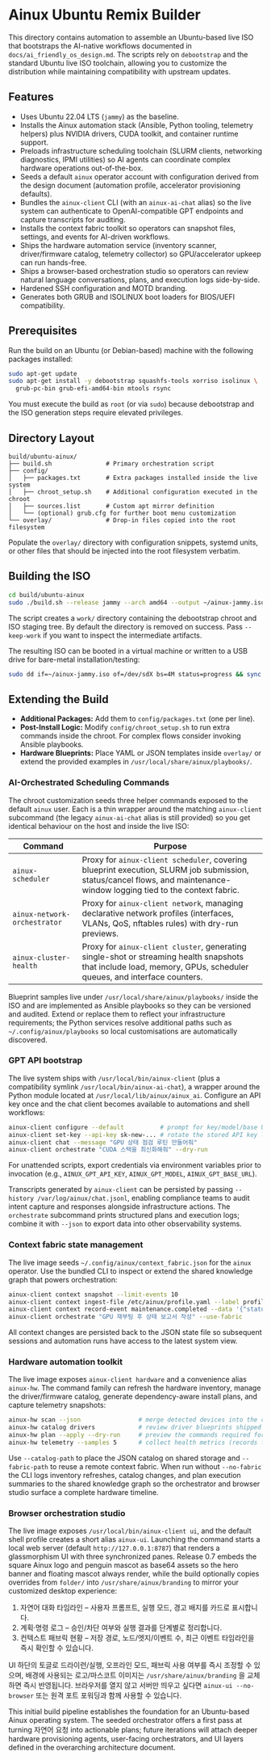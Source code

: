 # Ainux Ubuntu Remix Builder

This directory contains automation to assemble an Ubuntu-based live ISO that
bootstraps the AI-native workflows documented in `docs/ai_friendly_os_design.md`.
The scripts rely on `debootstrap` and the standard Ubuntu live ISO toolchain,
allowing you to customize the distribution while maintaining compatibility with
upstream updates.

## Features

* Uses Ubuntu 22.04 LTS (`jammy`) as the baseline.
* Installs the Ainux automation stack (Ansible, Python tooling, telemetry
  helpers) plus NVIDIA drivers, CUDA toolkit, and container runtime support.
* Preloads infrastructure scheduling toolchain (SLURM clients, networking
  diagnostics, IPMI utilities) so AI agents can coordinate complex hardware
  operations out-of-the-box.
* Seeds a default `ainux` operator account with configuration derived from the
  design document (automation profile, accelerator provisioning defaults).
* Bundles the `ainux-client` CLI (with an `ainux-ai-chat` alias) so the live system can authenticate to
  OpenAI-compatible GPT endpoints and capture transcripts for auditing.
* Installs the context fabric toolkit so operators can snapshot files, settings,
  and events for AI-driven workflows.
* Ships the hardware automation service (inventory scanner, driver/firmware
  catalog, telemetry collector) so GPU/accelerator upkeep can run hands-free.
* Ships a browser-based orchestration studio so operators can review natural
  language conversations, plans, and execution logs side-by-side.
* Hardened SSH configuration and MOTD branding.
* Generates both GRUB and ISOLINUX boot loaders for BIOS/UEFI compatibility.

## Prerequisites

Run the build on an Ubuntu (or Debian-based) machine with the following
packages installed:

```bash
sudo apt-get update
sudo apt-get install -y debootstrap squashfs-tools xorriso isolinux \
  grub-pc-bin grub-efi-amd64-bin mtools rsync
```

You must execute the build as `root` (or via `sudo`) because debootstrap and the
ISO generation steps require elevated privileges.

## Directory Layout

```
build/ubuntu-ainux/
├── build.sh               # Primary orchestration script
├── config/
│   ├── packages.txt       # Extra packages installed inside the live system
│   ├── chroot_setup.sh    # Additional configuration executed in the chroot
│   ├── sources.list       # Custom apt mirror definition
│   └── (optional) grub.cfg for further boot menu customization
└── overlay/               # Drop-in files copied into the root filesystem
```

Populate the `overlay/` directory with configuration snippets, systemd units, or
other files that should be injected into the root filesystem verbatim.

## Building the ISO

```bash
cd build/ubuntu-ainux
sudo ./build.sh --release jammy --arch amd64 --output ~/ainux-jammy.iso
```

The script creates a `work/` directory containing the debootstrap chroot and ISO
staging tree. By default the directory is removed on success. Pass `--keep-work`
if you want to inspect the intermediate artifacts.

The resulting ISO can be booted in a virtual machine or written to a USB drive
for bare-metal installation/testing:

```bash
sudo dd if=~/ainux-jammy.iso of=/dev/sdX bs=4M status=progress && sync
```

## Extending the Build

* **Additional Packages:** Add them to `config/packages.txt` (one per line).
* **Post-Install Logic:** Modify `config/chroot_setup.sh` to run extra commands
  inside the chroot. For complex flows consider invoking Ansible playbooks.
* **Hardware Blueprints:** Place YAML or JSON templates inside `overlay/` or
  extend the provided examples in `/usr/local/share/ainux/playbooks/`.

### AI-Orchestrated Scheduling Commands

The chroot customization seeds three helper commands exposed to the default
`ainux` user. Each is a thin wrapper around the matching `ainux-client`
subcommand (the legacy `ainux-ai-chat` alias is still provided) so you get
identical behaviour on the host and inside the live ISO:

| Command | Purpose |
|---------|---------|
| `ainux-scheduler` | Proxy for `ainux-client scheduler`, covering blueprint execution, SLURM job submission, status/cancel flows, and maintenance-window logging tied to the context fabric. |
| `ainux-network-orchestrator` | Proxy for `ainux-client network`, managing declarative network profiles (interfaces, VLANs, QoS, nftables rules) with dry-run previews. |
| `ainux-cluster-health` | Proxy for `ainux-client cluster`, generating single-shot or streaming health snapshots that include load, memory, GPUs, scheduler queues, and interface counters. |

Blueprint samples live under `/usr/local/share/ainux/playbooks/` inside the ISO
and are implemented as Ansible playbooks so they can be versioned and audited.
Extend or replace them to reflect your infrastructure requirements; the Python
services resolve additional paths such as `~/.config/ainux/playbooks` so local
customisations are automatically discovered.

### GPT API bootstrap

The live system ships with `/usr/local/bin/ainux-client` (plus a compatibility
symlink `/usr/local/bin/ainux-ai-chat`), a wrapper around the Python module
located at `/usr/local/lib/ainux/ainux_ai`. Configure an API key once and the
chat client becomes available to automations and shell workflows:

```bash
ainux-client configure --default          # prompt for key/model/base URL
ainux-client set-key --api-key sk-new-... # rotate the stored API key later
ainux-client chat --message "GPU 상태 점검 루틴 만들어줘"
ainux-client orchestrate "CUDA 스택을 최신화해줘" --dry-run
```

For unattended scripts, export credentials via environment variables prior to
invocation (e.g., `AINUX_GPT_API_KEY`, `AINUX_GPT_MODEL`, `AINUX_GPT_BASE_URL`).

Transcripts generated by `ainux-client` can be persisted by passing
`--history /var/log/ainux/chat.jsonl`, enabling compliance teams to audit
intent capture and responses alongside infrastructure actions. The
`orchestrate` subcommand prints structured plans and execution logs; combine it
with `--json` to export data into other observability systems.

### Context fabric state management

The live image seeds `~/.config/ainux/context_fabric.json` for the `ainux`
operator. Use the bundled CLI to inspect or extend the shared knowledge graph
that powers orchestration:

```bash
ainux-client context snapshot --limit-events 10
ainux-client context ingest-file /etc/ainux/profile.yaml --label profile --tag bootstrap
ainux-client context record-event maintenance.completed --data '{"status": "ok"}'
ainux-client orchestrate "GPU 재부팅 후 상태 보고서 작성" --use-fabric
```

All context changes are persisted back to the JSON state file so subsequent
sessions and automation runs have access to the latest system view.

### Hardware automation toolkit

The live image exposes `ainux-client hardware` and a convenience alias
`ainux-hw`. The command family can refresh the hardware inventory, manage the
driver/firmware catalog, generate dependency-aware install plans, and capture
telemetry snapshots:

```bash
ainux-hw scan --json                # merge detected devices into the catalog
ainux-hw catalog drivers            # review driver blueprints shipped on the ISO
ainux-hw plan --apply --dry-run     # preview the commands required for updates
ainux-hw telemetry --samples 5      # collect health metrics (records fabric events)
```

Use `--catalog-path` to place the JSON catalog on shared storage and
`--fabric-path` to reuse a remote context fabric. When run without `--no-fabric`
the CLI logs inventory refreshes, catalog changes, and plan execution summaries
to the shared knowledge graph so the orchestrator and browser studio surface a
complete hardware timeline.

### Browser orchestration studio

The live image exposes `/usr/local/bin/ainux-client ui`, and the default shell
profile creates a short alias `ainux-ui`. Launching the command starts a local
web server (default `http://127.0.0.1:8787`) that renders a glassmorphism UI
with three synchronized panes. Release 0.7 embeds the square Ainux logo and
penguin mascot as base64 assets so the hero banner and floating mascot always
render, while the build optionally copies overrides from `folder/` into
`/usr/share/ainux/branding` to mirror your customized desktop experience:

1. 자연어 대화 타임라인 – 사용자 프롬프트, 실행 모드, 경고 배지를 카드로 표시합니다.
2. 계획·명령 로그 – 승인/차단 여부와 실행 결과를 단계별로 정리합니다.
3. 컨텍스트 패브릭 현황 – 저장 경로, 노드/엣지/이벤트 수, 최근 이벤트 타임라인을
   즉시 확인할 수 있습니다.

UI 하단의 토글로 드라이런/실행, 오프라인 모드, 패브릭 사용 여부를 즉시 조정할
수 있으며, 배경에 사용되는 로고/마스코트 이미지는 `/usr/share/ainux/branding`
을 교체하면 즉시 반영됩니다. 브라우저를 열지 않고 서버만 띄우고 싶다면
`ainux-ui --no-browser` 또는 원격 포트 포워딩과 함께 사용할 수 있습니다.

This initial build pipeline establishes the foundation for an Ubuntu-based
Ainux operating system. The seeded orchestrator offers a first pass at turning
자연어 요청 into actionable plans; future iterations will attach deeper
hardware provisioning agents, user-facing orchestrators, and UI layers defined
in the overarching architecture document.

